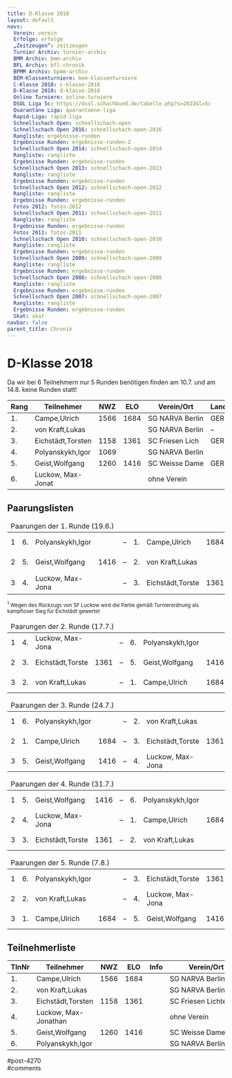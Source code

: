 ```yaml
---
title: D-Klasse 2018 
layout: default
navs:
  Verein: verein
  Erfolge: erfolge
  „Zeitzeugen“: zeitzeugen
  Turnier Archiv: turnier-archiv
  BMM Archiv: bmm-archiv
  BFL Archiv: bfl-chronik
  BPMM Archiv: bpmm-archiv
  BEM-Klassenturniere: bem-klassenturniere
  C-Klasse 2018: c-klasse-2018
  D-Klasse 2018: d-klasse-2018
  Online Turniere: online-turniere
  DSOL Liga 5c: https://dsol.schachbund.de/tabelle.php?s=2022&l=5c
  Quarantäne Liga: quarantaene-liga
  Rapid-Liga: rapid-liga
  Schnellschach Open: schnellschach-open
  Schnellschach Open 2016: schnellschach-open-2016
  Rangliste: ergebnisse-runden
  Ergebnisse Runden: ergebnisse-runden-2
  Schnellschach Open 2014: schnellschach-open-2014
  Rangliste: rangliste
  Ergebnisse Runden: ergebnisse-runden
  Schnellschach Open 2013: schnellschach-open-2013
  Rangliste: rangliste
  Ergebnisse Runden: ergebnisse-runden
  Schnellschach Open 2012: schnellschach-open-2012
  Rangliste: rangliste
  Ergebnisse Runden: ergebnisse-runden
  Fotos 2012: fotos-2012
  Schnellschach Open 2011: schnellschach-open-2011
  Rangliste: rangliste
  Ergebnisse Runden: ergebnisse-runden
  Fotos 2011: fotos-2011
  Schnellschach Open 2010: schnellschach-open-2010
  Rangliste: rangliste
  Ergebnisse Runden: ergebnisse-runden
  Schnellschach Open 2009: schnellschach-open-2009
  Rangliste: rangliste
  Ergebnisse Runden: ergebnisse-runden
  Schnellschach Open 2008: schnellschach-open-2008
  Rangliste: rangliste
  Ergebnisse Runden: ergebnisse-runden
  Schnellschach Open 2007: schnellschach-open-2007
  Rangliste: rangliste
  Ergebnisse Runden: ergebnisse-runden
  Skat: skat
navbar: false
parent_title: Chronik
---
```

<div class="post-4270 page type-page status-publish hentry" id="post-4270">
<h1 class="entry-title">D-Klasse 2018</h1>
<div class="entry-content">
<p>Da wir bei 6 Teilnehmern nur 5 Runden benötigen finden am 10.7. und am 14.8. keine Runden statt!</p>
<table class="clean swiss">
<thead>
<tr>
<th>Rang</th>
<th>Teilnehmer</th>
<th>NWZ</th>
<th>ELO</th>
<th>Verein/Ort</th>
<th>Land</th>
<th>S</th>
<th>R</th>
<th>V</th>
<th>Punkte</th>
<th>SoBer</th>
<th>Siege</th>
</tr>
</thead>
<tbody>
<tr>
<td>1.</td>
<td>Campe,Ulrich</td>
<td>1566</td>
<td>1684</td>
<td>SG NARVA Berlin</td>
<td>GER</td>
<td>4</td>
<td>0</td>
<td>1</td>
<td>4.0</td>
<td>8.00</td>
<td>4</td>
</tr>
<tr>
<td>2.</td>
<td>von Kraft,Lukas</td>
<td></td>
<td></td>
<td>SG NARVA Berlin</td>
<td>–</td>
<td>4</td>
<td>0</td>
<td>1</td>
<td>4.0</td>
<td>7.00</td>
<td>4</td>
</tr>
<tr>
<td>3.</td>
<td>Eichstädt,Torsten</td>
<td>1158</td>
<td>1361</td>
<td>SC Friesen Lich</td>
<td>GER</td>
<td>3</td>
<td>0</td>
<td>2</td>
<td>3.0</td>
<td>5.50</td>
<td>3</td>
</tr>
<tr>
<td>4.</td>
<td>Polyanskykh,Igor</td>
<td>1069</td>
<td></td>
<td>SG NARVA Berlin</td>
<td></td>
<td>2</td>
<td>1</td>
<td>2</td>
<td>2.5</td>
<td>3.75</td>
<td>2</td>
</tr>
<tr>
<td>5.</td>
<td>Geist,Wolfgang</td>
<td>1260</td>
<td>1416</td>
<td>SC Weisse Dame</td>
<td>GER</td>
<td>1</td>
<td>1</td>
<td>3</td>
<td>1.5</td>
<td>1.25</td>
<td>1</td>
</tr>
<tr>
<td>6.</td>
<td>Luckow, Max-Jonat</td>
<td></td>
<td></td>
<td>ohne Verein</td>
<td></td>
<td>0</td>
<td>0</td>
<td>5</td>
<td>0.0</td>
<td>0.00</td>
<td>0</td>
</tr>
</tbody>
</table>
<h2>Paarungslisten</h2>
<table class="clean swiss">
<thead>
<tr>
<td colspan="11">Paarungen der 1. Runde (19.6.)</td>
</tr>
</thead>
<tbody>
<tr>
<td>1</td>
<td>6.</td>
<td>Polyanskykh,Igor</td>
<td></td>
<td>–</td>
<td>1.</td>
<td>Campe,Ulrich</td>
<td>1684</td>
<td>0 – 1</td>
</tr>
<tr>
<td>2</td>
<td>5.</td>
<td>Geist,Wolfgang</td>
<td>1416</td>
<td>–</td>
<td>2.</td>
<td>von Kraft,Lukas</td>
<td></td>
<td>0 – 1</td>
</tr>
<tr>
<td>3</td>
<td>4.</td>
<td>Luckow, Max-Jona</td>
<td></td>
<td>–</td>
<td>3.</td>
<td>Eichstädt,Torste</td>
<td>1361</td>
<td>1 – 0<sup>1</sup></td>
</tr>
</tbody>
</table>
<p><small><sup>1</sup> Wegen des Rückzugs von SF Luckow wird die Partie gemäß Turnierordnung als kampfloser Sieg für Eichstädt gewertet</small></p>
<table class="clean swiss">
<thead>
<tr>
<td colspan="11">Paarungen der 2. Runde (17.7.)</td>
</tr>
</thead>
<tbody>
<tr>
<td>1</td>
<td>4.</td>
<td>Luckow, Max-Jona</td>
<td></td>
<td>–</td>
<td>6.</td>
<td>Polyanskykh,Igor</td>
<td></td>
<td>– – +</td>
</tr>
<tr>
<td>2</td>
<td>3.</td>
<td>Eichstädt,Torste</td>
<td>1361</td>
<td>–</td>
<td>5.</td>
<td>Geist,Wolfgang</td>
<td>1416</td>
<td>1 – 0</td>
</tr>
<tr>
<td>3</td>
<td>2.</td>
<td>von Kraft,Lukas</td>
<td></td>
<td>–</td>
<td>1.</td>
<td>Campe,Ulrich</td>
<td>1684</td>
<td>0 – 1</td>
</tr>
</tbody>
</table>
<table class="clean swiss">
<thead>
<tr>
<td colspan="11">Paarungen der 3. Runde (24.7.)</td>
</tr>
</thead>
<tbody>
<tr>
<td>1</td>
<td>6.</td>
<td>Polyanskykh,Igor</td>
<td></td>
<td>–</td>
<td>2.</td>
<td>von Kraft,Lukas</td>
<td></td>
<td>0 – 1</td>
</tr>
<tr>
<td>2</td>
<td>1.</td>
<td>Campe,Ulrich</td>
<td>1684</td>
<td>–</td>
<td>3.</td>
<td>Eichstädt,Torste</td>
<td>1361</td>
<td>0 – 1</td>
</tr>
<tr>
<td>3</td>
<td>5.</td>
<td>Geist,Wolfgang</td>
<td>1416</td>
<td>–</td>
<td>4.</td>
<td>Luckow, Max-Jona</td>
<td></td>
<td>+ – –</td>
</tr>
</tbody>
</table>
<table class="clean swiss">
<thead>
<tr>
<td colspan="11">Paarungen der 4. Runde (31.7.)</td>
</tr>
</thead>
<tbody>
<tr>
<td>1</td>
<td>5.</td>
<td>Geist,Wolfgang</td>
<td>1416</td>
<td>–</td>
<td>6.</td>
<td>Polyanskykh,Igor</td>
<td></td>
<td>½ – ½</td>
</tr>
<tr>
<td>2</td>
<td>4.</td>
<td>Luckow, Max-Jona</td>
<td></td>
<td>–</td>
<td>1.</td>
<td>Campe,Ulrich</td>
<td>1684</td>
<td>– – +</td>
</tr>
<tr>
<td>3</td>
<td>3.</td>
<td>Eichstädt,Torste</td>
<td>1361</td>
<td>–</td>
<td>2.</td>
<td>von Kraft,Lukas</td>
<td></td>
<td>0 – 1</td>
</tr>
</tbody>
</table>
<table class="clean swiss">
<thead>
<tr>
<td colspan="11">Paarungen der 5. Runde (7.8.)</td>
</tr>
</thead>
<tbody>
<tr>
<td>1</td>
<td>6.</td>
<td>Polyanskykh,Igor</td>
<td></td>
<td>–</td>
<td>3.</td>
<td>Eichstädt,Torste</td>
<td>1361</td>
<td>1 – 0</td>
</tr>
<tr>
<td>2</td>
<td>2.</td>
<td>von Kraft,Lukas</td>
<td></td>
<td>–</td>
<td>4.</td>
<td>Luckow, Max-Jona</td>
<td></td>
<td>+ – –</td>
</tr>
<tr>
<td>3</td>
<td>1.</td>
<td>Campe,Ulrich</td>
<td>1684</td>
<td>–</td>
<td>5.</td>
<td>Geist,Wolfgang</td>
<td>1416</td>
<td>1 – 0</td>
</tr>
</tbody>
</table>
<h2>Teilnehmerliste</h2>
<table class="clean swiss footable">
<thead>
<tr>
<th>TlnNr</th>
<th>Teilnehmer</th>
<th>NWZ</th>
<th>ELO</th>
<th>Info</th>
<th>Verein/Ort</th>
<th>Land</th>
<th>Geburt</th>
</tr>
</thead>
<tbody>
<tr>
<td>1.</td>
<td>Campe,Ulrich</td>
<td>1566</td>
<td>1684</td>
<td></td>
<td>SG NARVA Berlin</td>
<td>GER</td>
<td>1957</td>
</tr>
<tr>
<td>2.</td>
<td>von Kraft,Lukas</td>
<td></td>
<td></td>
<td></td>
<td>SG NARVA Berlin</td>
<td>–</td>
<td>1978</td>
</tr>
<tr>
<td>3.</td>
<td>Eichstädt,Torsten</td>
<td>1158</td>
<td>1361</td>
<td></td>
<td>SC Friesen Lichtenbe</td>
<td>GER</td>
<td>1966</td>
</tr>
<tr>
<td>4.</td>
<td>Luckow, Max-Jonathan</td>
<td></td>
<td></td>
<td></td>
<td>ohne Verein</td>
<td></td>
<td></td>
</tr>
<tr>
<td>5.</td>
<td>Geist,Wolfgang</td>
<td>1260</td>
<td>1416</td>
<td></td>
<td>SC Weisse Dame (Berl</td>
<td>GER</td>
<td>1946</td>
</tr>
<tr>
<td>6.</td>
<td>Polyanskykh,Igor</td>
<td></td>
<td></td>
<td></td>
<td>SG NARVA Berlin</td>
<td></td>
<td>1986</td>
</tr>
</tbody>
</table>
</div><!-- .entry-content -->
</div> #post-4270 
<div id="comments">
</div> #comments 
